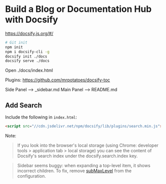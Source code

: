 # Build a Blog or Documentation Hub with Docsify

https://docsify.js.org/#/

```bash
# Git init
npm init
npm i docsify-cli -g
docsify init ./docs
docsify serve ./docs
```

Open ./docs/index.html


Plugins:
https://github.com/mrpotatoes/docsify-toc


Side Panel --> _sidebar.md
Main Panel --> README.md


## Add Search

Include the following in `index.html`:
```html
<script src="//cdn.jsdelivr.net/npm/docsify/lib/plugins/search.min.js"></script>
```
Note:
> If you look into the browser's local storage (using Chrome: developer tools > application tab > local storage) you can see the content of Docsify's search index under the docsify.search.index key.



> Sidebar seems buggy: when expanding a top-level item, it shows incorrect children.
> To fix, remove [subMaxLevel](https://docsify.js.org/#/configuration?id=submaxlevel) from the configuration.